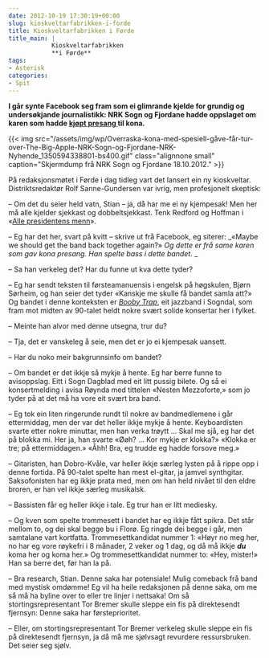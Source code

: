 ```yaml
---
date: 2012-10-19 17:30:19+00:00
slug: kioskveltarfabrikken-i-forde
title: Kioskveltarfabrikken i Førde
title_main: |
            Kioskveltarfabrikken  
            **i Førde**
tags: 
- Asterisk
categories:
- Spit
---
```


**I går synte Facebook seg fram som ei glimrande kjelde for grundig og undersøkjande journalistikk: NRK Sogn og Fjordane hadde oppslaget om karen som hadde [kjøpt presang ](http://nrk.no/nyheter/distrikt/nrk_sogn_og_fjordane/1.8363940)til kona.**

{{< img src="/assets/img/wp/Overraska-kona-med-spesiell-gåve-får-tur-over-The-Big-Apple-NRK-Sogn-og-Fjordane-NRK-Nyhende_1350594338801-bs400.gif" class="alignnone small" caption="Skjermdump frå NRK Sogn og Fjordane 18.10.2012." >}}

<!--more-->

På redaksjonsmøtet i Førde i dag tidleg vart det lansert ein ny kioskveltar. Distriktsredaktør Rolf Sanne-Gundersen var ivrig, men profesjonelt skeptisk:

– Om det du seier held vatn, Stian – ja, då har me ei ny kjempesak! Men her må alle kjelder sjekkast og dobbeltsjekkast. Tenk Redford og Hoffman i «[Alle presidentens menn](http://www.imdb.com/title/tt0074119/)».

– Eg har det her, svart på kvitt – skrive ut frå Facebook, eg siterer: _«Maybe we should get the band back together again?» _Og dette er frå same karen som gav kona presang. Han spelte bass i dette bandet._
_

– Sa han verkeleg det? Har du funne ut kva dette tyder?

– Eg har sendt teksten til førsteamanuensis i engelsk på høgskulen, Bjørn Sørheim, og han seier det tyder «Kanskje me skulle få bandet samla att?» Og bandet i denne konteksten er [_Booby Trap_](http://bepsays.com/2010/06/booby-til-budd/), eit jazzband i Sogndal, som fram mot midten av 90-talet heldt nokre svært solide konsertar her i fylket.

– Meinte han alvor med denne utsegna, trur du?

– Tja, det er vanskeleg å seie, men det er jo ei kjempesak uansett.

– Har du noko meir bakgrunnsinfo om bandet?

– Om bandet er det ikkje så mykje å hente. Eg har berre funne to avisoppslag. Eitt i Sogn Dagblad med eit litt pussig bilete. Og så ei konsertmelding i avisa Røynda med tittelen «Nesten Mezzoforte,» som jo tyder på at det må ha vore eit svært bra band.

– Eg tok ein liten ringerunde rundt til nokre av bandmedlemene i går ettermiddag, men der var det heller ikkje mykje å hente. Keyboardisten svarte etter nokre minuttar, men han verka trøytt ... Skal me sjå, eg har det på blokka mi. Her ja, han svarte «Øøh? … Kor mykje er klokka?» «Klokka er tre; på ettermiddagen.» «Åhh! Bra, eg trudde eg hadde forsove meg.»

– Gitaristen, han Dobro-Kvåle, var heller ikkje særleg lysten på å rippe opp i denne fortida. På 90-talet spelte han mest el-gitar, ja jamvel synthgitar. Saksofonisten har eg ikkje prata med, men om han held nivået til den eldre broren, er han vel ikkje særleg musikalsk.

– Bassisten får eg heller ikkje i tale. Eg trur han er litt mediesky.

– Og kven som spelte trommesett i bandet har eg ikkje fått spikra. Det står mellom to, og dei skal begge bu i Florø. Eg ringde dei begge i går, men samtalane vart kortfatta. Trommesettkandidat nummer 1: «Høyr no meg her, no har eg vore røykefri i 8 månader, 2 veker og 1 dag, og då må ikkje _**du**_ koma her og koma her.» Og trommesettkandidat nummer to: «Hey, mister!» Han sa berre det, før han la på.

– Bra research, Stian. Denne saka har potensiale! Mulig comeback frå band med mystisk omdømme! Eg vil ha heile redaksjonen på denne saka, om me så må ha byline over to eller tre linjer i nettsaka! Om så stortingsrepresentant Tor Bremer skulle sleppe ein fis på direktesendt fjernsyn: Denne saka har førsteprioritet.

– Eller, om stortingsrepresentant Tor Bremer verkeleg skulle sleppe ein fis på direktesendt fjernsyn, ja då må me sjølvsagt revurdere ressursbruken. Det seier seg sjølv.
